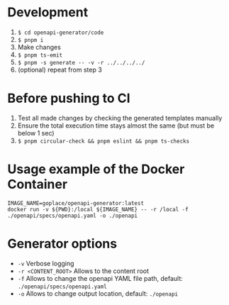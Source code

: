 # Development

1. `$ cd openapi-generator/code`
2. `$ pnpm i`
3. Make changes
4. `$ pnpm ts-emit`
5. `$ pnpm -s generate -- -v -r ../../../../`
6. (optional) repeat from step 3

# Before pushing to CI

1. Test all made changes by checking the generated templates manually
2. Ensure the total execution time stays almost the same (but must be below 1 sec)
3. `$ pnpm circular-check && pnpm eslint && pnpm ts-checks`

# Usage example of the Docker Container

```shell
IMAGE_NAME=goplace/openapi-generator:latest
docker run -v ${PWD}:/local ${IMAGE_NAME} -- -r /local -f ./openapi/specs/openapi.yaml -o ./openapi
```

# Generator options

- `-v` Verbose logging
- `-r <CONTENT_ROOT>` Allows to the content root
- `-f` Allows to change the openapi YAML file path, default: `./openapi/specs/openapi.yaml`
- `-o` Allows to change output location, default: `./openapi`
